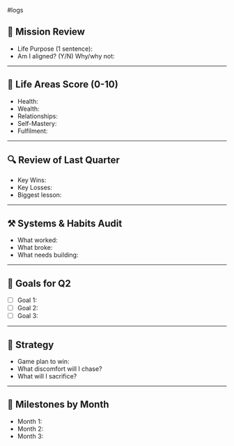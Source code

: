 #logs
## 🧭 Mission Review

- Life Purpose (1 sentence):
- Am I aligned? (Y/N) Why/why not:

---
## 🧩 Life Areas Score (0-10)

- Health:
- Wealth:
- Relationships:
- Self-Mastery:
- Fulfilment:

---
## 🔍 Review of Last Quarter

- Key Wins:
- Key Losses:
- Biggest lesson:

---
## ⚒️ Systems & Habits Audit

- What worked:
- What broke:
- What needs building:

---
## 🎯 Goals for Q2

- [ ] Goal 1:
- [ ] Goal 2:
- [ ] Goal 3:

---
## 🧠 Strategy

- Game plan to win:
- What discomfort will I chase?
- What will I sacrifice?

---
## 📅 Milestones by Month

- Month 1:
- Month 2:
- Month 3: